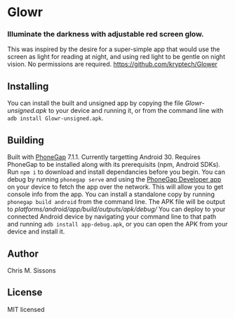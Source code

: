 # Glowr
### Illuminate the darkness with adjustable red screen glow.
This was inspired by the desire for a super-simple app that would use the screen as light for reading at night, and using red light to be gentle on night vision. No permissions are required.
https://github.com/kryptech/Glower

## Installing
You can install the built and unsigned app by copying the file _Glowr-unsigned.apk_ to your device and running it, or from the command line with `adb install Glowr-unsigned.apk`.

## Building
Built with [PhoneGap](https://phonegap.com) 7.1.1. Currently targetting Android 30.
Requires PhoneGap to be installed along with its prerequisits (npm, Android SDKs). Run `npm i` to download and install dependancies before you begin.
You can debug by running `phonegap serve` and using the [PhoneGap Developer app](https://play.google.com/store/apps/details?id=com.adobe.phonegap.app) on your device to fetch the app over the network. This will allow you to get console info from the app.
You can install a standalone copy by running `phonegap build android` from the command line. The APK file will be output to _platforms/android/app/build/outputs/apk/debug/_ You can deploy to your connected Android device by navigating your command line to that path and running `adb install app-debug.apk`, or you can open the APK from your device and install it.

## Author
Chris M. Sissons

## License
MIT licensed
